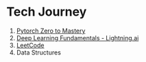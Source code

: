 # Tech Journey

1. [Pytorch Zero to Mastery](https://www.learnpytorch.io/00_pytorch_fundamentals/)
2. [Deep Learning Fundamentals - Lightning.ai](https://lightning.ai/courses/deep-learning-fundamentals/)
3. [LeetCode](https://leetcode.com/discuss/study-guide/5989880/Curated-List-of-Top-75-LeetCode-Questions-to-Save-Your-Time/)
4. Data Structures
